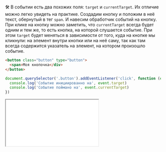 🛠 В событии есть два похожих поля: `target` и `currentTarget`. Их отличие можно легко увидеть на практике.
Создадим кнопку и положим в неё текст, обернутый в тег `span`. И навесим обработчик событий на кнопку. При клике на кнопку можно заметить, что `currentTarget` всегда будет одним и тем же, то есть кнопка, на которой слушается событие. При этом `target` будет меняться в зависимости от того, куда на кнопке мы кликнули: на элемент внутри кнопки или на неё саму, так как там всегда содержится указатель на элемент, на котором произошло событие.

```html
<button class="button" type="button">
  <span>Моя кнопочка</div>
</button>
```

```js
document.querySelector('.button').addEventListener('click', function (event) {
  console.log('Событие инициированно на', event.target)
  console.log('Событие поймано на', event.currentTarget)
})
```

<iframe title="Разница между target и currentTarget — Событие Event — Докa" src="../demos/target-vs-currenttarget/" height="150"></iframe>
